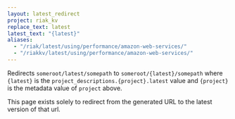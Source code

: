 ```yaml
---
layout: latest_redirect
project: riak_kv
replace_text: latest
latest_text: "{latest}"
aliases:
  - "/riak/latest/using/performance/amazon-web-services/"
  - "/riakkv/latest/using/performance/amazon-web-services/"
---
```


Redirects `someroot/latest/somepath` to `someroot/{latest}/somepath` 
where `{latest}` is the `project_descriptions.{project}.latest` value
and `{project}` is the metadata value of `project` above.

This page exists solely to redirect from the generated URL to the latest version of
that url.


